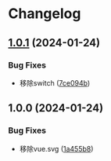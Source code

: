 # Changelog

## [1.0.1](https://github.com/luoyi58624/demo/compare/v1.0.0...v1.0.1) (2024-01-24)


### Bug Fixes

* 移除switch ([7ce094b](https://github.com/luoyi58624/demo/commit/7ce094bbf3971d3ac24ffd256ac842d6306fbe18))

## 1.0.0 (2024-01-24)


### Bug Fixes

* 移除vue.svg ([1a455b8](https://github.com/luoyi58624/demo/commit/1a455b865c158c444216daaf4b2363b3a0ff0acb))
